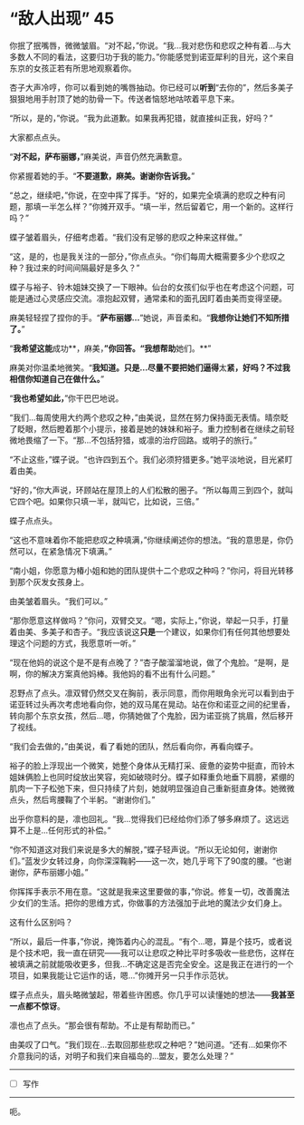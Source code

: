 # “敌人出现” 45

你抿了抿嘴唇，微微皱眉。“对不起，”你说。“我…我对悲伤和悲叹之种有着…与大多数人不同的看法，这要归功于我的能力。”你能感觉到诺亚犀利的目光，这个来自东京的女孩正若有所思地观察着你。

杏子大声冷哼，你可以看到她的嘴唇抽动。你已经可以**听到**“去你的”，然后多美子狠狠地用手肘顶了她的肋骨一下。传送者恼怒地咕哝着平息下来。

“所以，是的，”你说。“我为此道歉。如果我再犯错，就直接纠正我，好吗？”

大家都点点头。

“**对不起，萨布丽娜，**”麻美说，声音仍然充满歉意。

你紧握着她的手。“**不要道歉，麻美。**谢谢**你告诉我。**”

“总之，继续吧，”你说，在空中挥了挥手。“好的，如果完全填满的悲叹之种有问题，那填一半怎么样？”你摊开双手。“填一半，然后留着它，用一个新的。这样行吗？”

蝶子皱着眉头，仔细考虑着。“我们没有足够的悲叹之种来这样做。”

“这，是的，也是我关注的一部分，”你点点头。“你们每周大概需要多少个悲叹之种？我过来的时间间隔最好是多久？”

蝶子与裕子、铃木姐妹交换了一下眼神。仙台的女孩们似乎也在考虑这个问题，可能是通过心灵感应交流。凛抱起双臂，通常柔和的面孔因盯着由美而变得坚硬。

麻美轻轻捏了捏你的手。“**萨布丽娜…**”她说，声音柔和。“**我想你让她们不知所措了。**”

“**我希望这能**成功**，麻美，**”你回答。“**我想**帮助**她们。**”

麻美对你温柔地微笑。“**我知道。只是…尽量不要把她们逼得**太**紧，好吗？不过我相信你知道自己在做什么。**”

“**我也希望如此，**”你干巴巴地说。

“我们…每周使用大约两个悲叹之种，”由美说，显然在努力保持面无表情。晴奈眨了眨眼，然后瞪着那个小提示，接着是她的妹妹和裕子。重力控制者在继续之前轻微地畏缩了一下。“那…不包括狩猎，或凛的治疗回路。或明子的旅行。”

“不止这些，”蝶子说。“也许四到五个。我们必须狩猎更多。”她平淡地说，目光紧盯着由美。

“好的，”你大声说，环顾站在屋顶上的人们松散的圈子。“所以每周三到四个，就叫它四个吧。如果你只填一半，就叫它，比如说，三倍。”

蝶子点点头。

“这也不意味着你不能把悲叹之种填满，”你继续阐述你的想法。“我的意思是，你仍然可以，在紧急情况下填满。”

“南小姐，你愿意为椿小姐和她的团队提供十二个悲叹之种吗？”你问，将目光转移到那个灰发女孩身上。

由美皱着眉头。“我们可以。”

“那你愿意这样做吗？”你问，双臂交叉。“嗯，实际上，”你说，举起一只手，打量着由美、多美子和杏子。“我应该说这**只是**一个建议，如果你们有任何其他想要处理这个问题的方式，我愿意听一听。”

“现在他妈的说这个是不是有点晚了？”杏子酸溜溜地说，做了个鬼脸。“是啊，是啊，你的解决方案真他妈棒。我他妈的看不出有什么问题。”

忍野点了点头。凛双臂仍然交叉在胸前，表示同意，而你用眼角余光可以看到由于诺亚转过头再次考虑地看向你，她的双马尾在晃动。站在你和诺亚之间的纪里香，转向那个东京女孩，然后...嗯，你猜她做了个鬼脸，因为诺亚挑了挑眉，然后移开了视线。

“我们会去做的，”由美说，看了看她的团队，然后看向你，再看向蝶子。

裕子的脸上浮现出一个微笑，她整个身体从无精打采、疲惫的姿势中挺直，而铃木姐妹俩脸上也同时绽放出笑容，宛如破晓时分。蝶子如释重负地垂下肩膀，紧绷的肌肉一下子松弛下来，但只持续了片刻，她就明显强迫自己重新挺直身体。她微微点头，然后弯腰鞠了个半躬。“谢谢你们。”

出乎你意料的是，凛也回礼。“我...觉得我们已经给你们添了够多麻烦了。这远远算不上是...任何形式的补偿。”

“你不知道这对我们来说是多大的解脱，”蝶子轻声说。“所以无论如何，谢谢你们。”蓝发少女转过身，向你深深鞠躬——这一次，她几乎弯下了90度的腰。“也谢谢你，萨布丽娜小姐。”

你挥挥手表示不用在意。“这就是我来这里要做的事，”你说。修复一切，改善魔法少女们的生活。把你的思维方式，你做事的方法强加于此地的魔法少女们身上。

这有什么区别吗？

“所以，最后一件事，”你说，掩饰着内心的混乱。“有个...嗯，算是个技巧，或者说是个技术吧，我一直在研究——我可以让悲叹之种比平时多吸收一些悲伤，这样在被填满之前就能吸收更多，但我...不确定这是否完全安全。这是我正在进行的一个项目，如果我能让它运作的话，嗯...”你摊开另一只手作示范状。

蝶子点点头，眉头略微皱起，带着些许困惑。你几乎可以读懂她的想法——**我甚至一点都不惊讶**。

凛也点了点头。“那会很有帮助。不止是有帮助而已。”

由美叹了口气。“我们现在...去取回那些悲叹之种吧？”她问道。“还有...如果你不介意我问的话，对明子和我们来自福岛的...盟友，要怎么处理？”

---

- [ ] 写作

---

呃。
